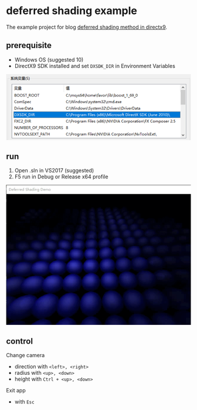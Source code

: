 # deferred shading example

The example project for blog [deferred shading method in directx9][].

## prerequisite

- Windows OS (suggested 10)
- DirectX9 SDK installed and set `DXSDK_DIR` in Environment Variables

![](./path.png)

## run

1. Open .sln in VS2017 (suggested)
2. F5 run in Debug or Release x64 profile

![](./demo.gif)

## control

Change camera
- direction with `<left>, <right>` 
- radius with `<up>, <down>`
- height with `Ctrl + <up>, <down>`

Exit app
- with `Esc`


[deferred shading method in directx9]: https://dreamanddead.github.io/2019/04/26/deferred-shading.html
